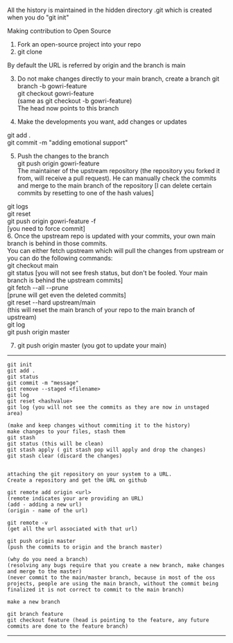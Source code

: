 All the history is maintained in the hidden directory .git which is created when you do "git init"

Making contribution to Open Source
1. Fork an open-source project into your repo 
2. git clone <url>
  
  By default the URL is referred by origin and the branch is main
  
3. Do not make changes directly to your main branch, create a branch
  git branch -b gowri-feature    
  git checkout gowri-feature     
  (same as git checkout -b gowri-feature)    
  The head now points to this branch
  
4. Make the developments you want, add changes or updates
  
  git add .    
  git commit -m "adding emotional support"  
  
5. Push the changes to the branch    
  git push origin gowri-feature    
The maintainer of the upstream repository (the repository you forked it from, will receive a pull request). He can manually check the commits and merge to the main branch of the repository
[I can delete certain commits by resetting to one of the hash values]
  
  git logs    
  git reset <hashvalue>    
  git push origin gowri-feature -f    
  [you need to force commit]    
6. Once the upstream repo is updated with your commits, your own main branch is behind in those commits.    
  You can either fetch upstream which will pull the changes from upstream or you can do the following commands:    
  git checkout main     
  git status [you will not see fresh status, but don't be fooled. Your main branch is behind the upstream commits]    
  git fetch --all --prune    
  [prune will get even the deleted commits]    
  git reset --hard upstream/main    
  (this will reset the main branch of your repo to the main branch of upstream)    
  git log    
  git push origin master    
  
7. git push origin master (you got to update your main)
  -------------------------------
  ```
git init 	
git add .
git status
git commit -m "message"
git remove --staged <filename>
git log
git reset <hashvalue>
git log (you will not see the commits as they are now in unstaged area)

(make and keep changes without commiting it to the history)
make changes to your files, stash them
git stash
git status (this will be clean)
git stash apply ( git stash pop will apply and drop the changes)
git stash clear (discard the changes)


attaching the git repository on your system to a URL.
Create a repository and get the URL on github

git remote add origin <url>
(remote indicates your are providing an URL)
(add - adding a new url)
(origin - name of the url)

git remote -v 
(get all the url associated with that url)

git push origin master
(push the commits to origin and the branch master)

(why do you need a branch)
(resolving any bugs require that you create a new branch, make changes and merge to the master)
(never commit to the main/master branch, because in most of the oss projects, people are using the main branch, without the commit being finalized it is not correct to commit to the main branch)

make a new branch

git branch feature
git checkout feature (head is pointing to the feature, any future commits are done to the feature branch)
  ```
  --------------------------------
  
